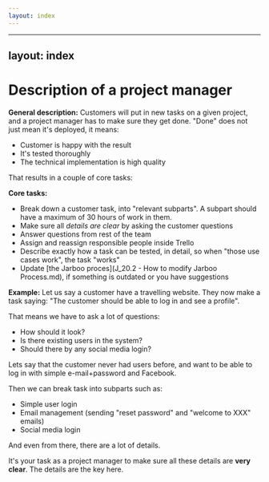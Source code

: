 ```yaml
---
layout: index
---
```



---
layout: index
---


Description of a project manager
================================

**General description:**
Customers will put in new tasks on a given project, and a project manager has to make sure they get done. "Done" does not just mean it's deployed, it means:

- Customer is happy with the result
- It's tested thoroughly
- The technical implementation is high quality

That results in a couple of core tasks:

**Core tasks:**

- Break down a customer task, into "relevant subparts". A subpart should have a maximum of 30 hours of work in them. 
- Make sure all *details are clear* by asking the customer questions
- Answer questions from rest of the team
- Assign and reassign responsible people inside Trello
- Describe exactly how a task can be tested, in detail, so when "those use cases work", the task "works"
- Update [the Jarboo proces](J_20.2 - How to modify Jarboo Process.md), if something is outdated or you have suggestions

**Example:**
Let us say a customer have a travelling website. They now make a task saying: "The customer should be able to log in and see a profile". 

That means we have to ask a lot of questions:
- How should it look?
- Is there existing users in the system?
- Should there by any social media login?

Lets say that the customer never had users before, and want to be able to log in with simple e-mail+password and Facebook.

Then we can break task into subparts such as:
- Simple user login
- Email management (sending "reset password" and "welcome to XXX" emails)
- Social media login

And even from there, there are a lot of details.

It's your task as a project manager to make sure all these details are **very clear**. The details are the key here.